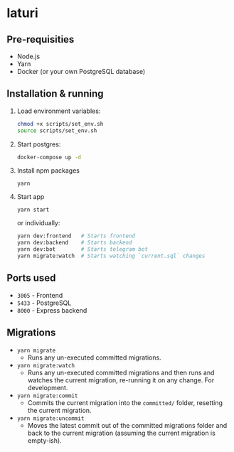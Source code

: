 # laturi

## Pre-requisities

- Node.js
- Yarn
- Docker (or your own PostgreSQL database)

## Installation & running

1. Load environment variables:

   ```sh
   chmod +x scripts/set_env.sh
   source scripts/set_env.sh
   ```

2. Start postgres:

   ```sh
   docker-compose up -d
   ```

3. Install npm packages
   ```
   yarn
   ```
4. Start app
   ```
   yarn start
   ```
   or individually:
   ```sh
   yarn dev:frontend   # Starts frontend
   yarn dev:backend    # Starts backend
   yarn dev:bot        # Starts telegram bot
   yarn migrate:watch  # Starts watching `current.sql` changes
   ```

## Ports used

- `3005` - Frontend
- `5433` - PostgreSQL
- `8000` - Express backend

## Migrations

- `yarn migrate`
  - Runs any un-executed committed migrations.
- `yarn migrate:watch`
  - Runs any un-executed committed migrations and then runs and watches the current migration, re-running it on any change. For development.
- `yarn migrate:commit`
  - Commits the current migration into the `committed/` folder, resetting the current migration.
- `yarn migrate:uncommit`
  - Moves the latest commit out of the committed migrations folder and back to the current migration (assuming the current migration is empty-ish).
